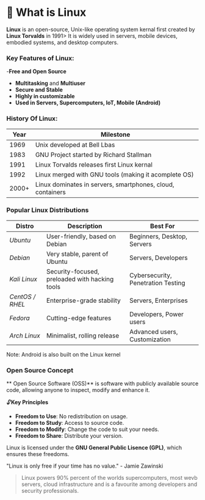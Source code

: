 # 📌 What is Linux
**Linux** is an open-source, Unix-like operating system kernal first created by **Linux Torvalds** in 1991>
It is widely used in servers, mobile devices, embodied systems, and desktop computers.

### Key Features of Linux:
-**Free and Open Source**
- **Multitasking** and **Multiuser**
- **Secure and Stable**
- **Highly in customizable**
- **Used in Servers, Supercomputers, IoT, Mobile (Android)**

### History Of Linux:
|Year  |Milestone                                                  |
|------|-----------------------------------------------------------|
| 1969 | Unix developed at Bell Lbas                               |
| 1983 | GNU Project started by Richard Stallman                   |
| 1991 | Linux Torvalds releases first Linux kernal                |
| 1992 | Linux merged with GNU tools (making it acomplete OS)      |
| 2000+| Linux dominates in servers, smartphones, cloud, containers|

### Popular Linux Distributions
| Distro          | Description                                    | Best For                           |
|-----------------|------------------------------------------------|------------------------------------|
| *Ubuntu*        | User-friendly, based on Debian                 | Beginners, Desktop, Servers        |
| *Debian*        | Very stable, parent of Ubuntu                  | Servers, Developers                |
| *Kali Linux*    | Security-focused, preloaded with hacking tools | Cybersecurity, Penetration Testing |
| *CentOS / RHEL* | Enterprise-grade stability                     | Servers, Enterprises               |
| *Fedora*        | Cutting-edge features                          | Developers, Power users            |
| *Arch Linux*    | Minimalist, rolling release                    | Advanced users, Customization      |


Note: Android is also built on the Linux kernel

### Open Source Concept
** Open Source Software (OSS)** is software with publicly available  source code, allowing anyone to inspect, modify and enhance it.


🔓**Key Principles**
- **Freedom to Use**: No redistribution on usage.
- **Freedom to Study**: Access to source code.
- **Freedom to Modify**: Change the code to suit your needs.
- **Freedom to Share**: Distribute your version.

Linux is licensed under the **GNU General Public Lisence (GPL)**, which ensures these freedoms.

"Linux is only free if your time has no value." - Jamie Zawinski

> Linux powers 90% percent of the worlds supercomputers, most wevb servers, cloud infrastructure and is a favourite among developers and security professionals.
